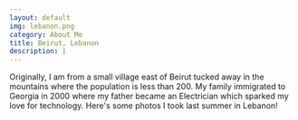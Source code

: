 ```yaml
---
layout: default
img: lebanon.png
category: About Me
title: Beirut, Lebanon
description: |
---
```

  Originally, I am from a small village east of Beirut tucked away in the mountains where the population is less than 200. My family immigrated to Georgia in 2000 where my father became an Electrician which sparked my love for technology. Here's some photos I took last summer in Lebanon!
